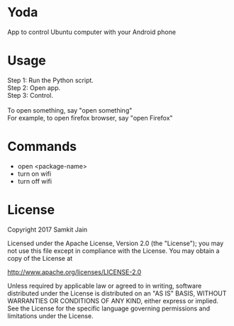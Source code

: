 # Yoda

App to control Ubuntu computer with your Android phone

# Usage

Step 1: Run the Python script.<br />
Step 2: Open app.<br />
Step 3: Control.<br />
<br />
To open something, say "open something"<br />
For example, to open firefox browser, say "open Firefox"

# Commands

* open \<package-name\><br />
* turn on wifi<br />
* turn off wifi<br />

# License

Copyright 2017 Samkit Jain

Licensed under the Apache License, Version 2.0 (the "License");
you may not use this file except in compliance with the License.
You may obtain a copy of the License at

   http://www.apache.org/licenses/LICENSE-2.0

Unless required by applicable law or agreed to in writing, software
distributed under the License is distributed on an "AS IS" BASIS,
WITHOUT WARRANTIES OR CONDITIONS OF ANY KIND, either express or implied.
See the License for the specific language governing permissions and
limitations under the License.
